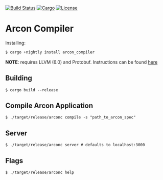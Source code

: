 [![Build Status](https://dev.azure.com/arcon-cda/arcon/_apis/build/status/cda-group.arcon?branchName=master)](https://dev.azure.com/arcon-cda/arcon/_build/latest?definitionId=1&branchName=master)
[![Cargo](https://img.shields.io/badge/crates.io-v0.1.1-orange)](https://crates.io/crates/arcon_compiler)
[![License](https://img.shields.io/badge/License-BSD%203--Clause-blue)](https://github.com/cda-group/arcon)

# Arcon Compiler

Installing:

```bash
$ cargo +nightly install arcon_compiler
```

**NOTE**: requires LLVM (6.0) and Protobuf. Instructions can be found [here](https://github.com/cda-group/arcon/tree/master/execution-plane)

## Building

```
$ cargo build --release
```

## Compile Arcon Application


```
$ ./target/release/arconc compile -s "path_to_arcon_spec"
```


## Server

```
$ ./target/release/arconc server # defaults to localhost:3000
```

## Flags

```
$ ./target/release/arconc help
```
